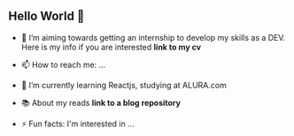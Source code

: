 ## Hello World 👋

<!--
**Arthur-Couto/Arthur-Couto** is a ✨ _special_ ✨ repository because its `README.md` (this file) appears on your GitHub profile.
-->

- 🔭 I’m aiming towards getting an internship to develop my skills as a DEV. Here is my info if you are interested **link to my cv**
- 📫 How to reach me: ...

- 🌱 I’m currently learning Reactjs, studying at ALURA.com


- 📚 About my reads **link to a blog repository**
- ⚡ Fun facts: I'm interested in ...

<!--
- 🤔 I’m looking for help with ...
-->
